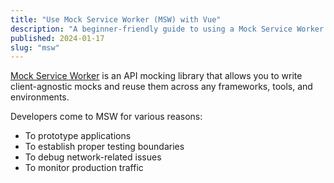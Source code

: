 ```yaml
---
title: "Use Mock Service Worker (MSW) with Vue"
description: "A beginner-friendly guide to using a Mock Service Worker in Vue 3"
published: 2024-01-17
slug: "msw"
---
```


[Mock Service Worker](https://mswjs.io/) is an API mocking library that allows you to write client-agnostic mocks and reuse them across any frameworks, tools, and environments.

Developers come to MSW for various reasons:

- To prototype applications
- To establish proper testing boundaries
- To debug network-related issues
- To monitor production traffic
